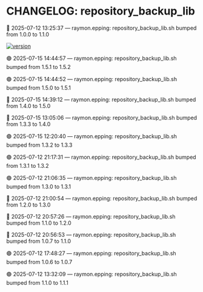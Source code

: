 # CHANGELOG: repository_backup_lib

🔵 2025-07-12 13:25:37 — raymon.epping: repository_backup_lib.sh bumped from 1.0.0 to 1.1.0

[![version](https://img.shields.io/badge/version-1.5.2-red)](https://github.com/raymonepping)

🟣 2025-07-15 14:44:57 — raymon.epping: repository_backup_lib.sh bumped from 1.5.1 to 1.5.2

🟣 2025-07-15 14:44:52 — raymon.epping: repository_backup_lib.sh bumped from 1.5.0 to 1.5.1

🔵 2025-07-15 14:39:12 — raymon.epping: repository_backup_lib.sh bumped from 1.4.0 to 1.5.0

🔵 2025-07-15 13:05:06 — raymon.epping: repository_backup_lib.sh bumped from 1.3.3 to 1.4.0

🟣 2025-07-15 12:20:40 — raymon.epping: repository_backup_lib.sh bumped from 1.3.2 to 1.3.3

🟣 2025-07-12 21:17:31 — raymon.epping: repository_backup_lib.sh bumped from 1.3.1 to 1.3.2

🟣 2025-07-12 21:06:35 — raymon.epping: repository_backup_lib.sh bumped from 1.3.0 to 1.3.1

🔵 2025-07-12 21:00:54 — raymon.epping: repository_backup_lib.sh bumped from 1.2.0 to 1.3.0

🔵 2025-07-12 20:57:26 — raymon.epping: repository_backup_lib.sh bumped from 1.1.0 to 1.2.0

🔵 2025-07-12 20:56:53 — raymon.epping: repository_backup_lib.sh bumped from 1.0.7 to 1.1.0

🟣 2025-07-12 17:48:27 — raymon.epping: repository_backup_lib.sh bumped from 1.0.6 to 1.0.7

🟣 2025-07-12 13:32:09 — raymon.epping: repository_backup_lib.sh bumped from 1.1.0 to 1.1.1
